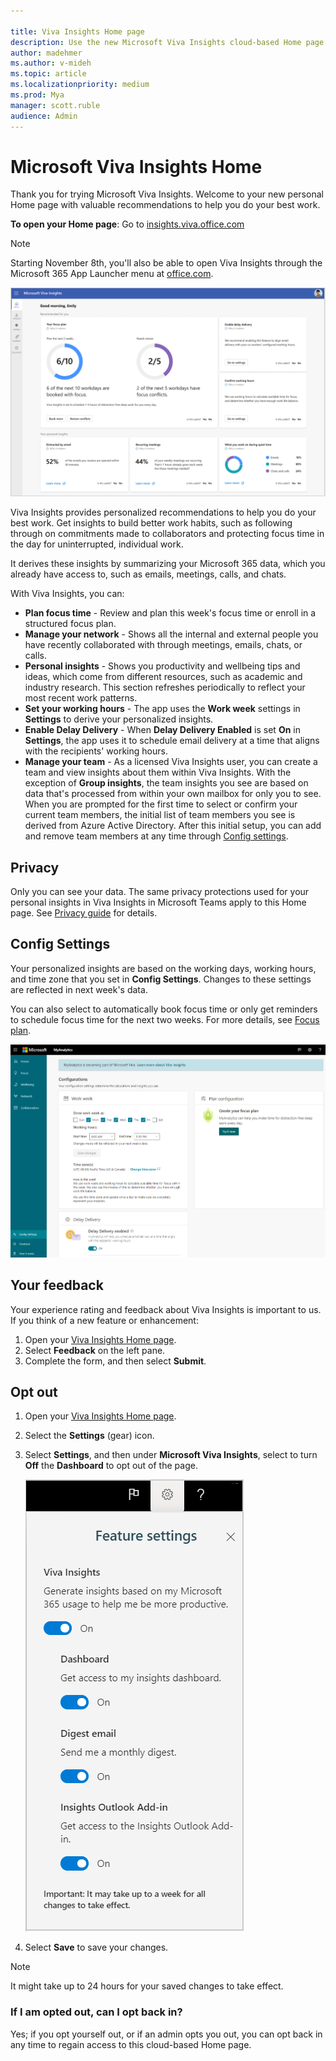 ```yaml
---

title: Viva Insights Home page
description: Use the new Microsoft Viva Insights cloud-based Home page
author: madehmer
ms.author: v-mideh
ms.topic: article
ms.localizationpriority: medium 
ms.prod: Mya
manager: scott.ruble
audience: Admin
---
```


# Microsoft Viva Insights Home

Thank you for trying Microsoft Viva Insights. Welcome to your new personal Home page with valuable recommendations to help you do your best work.

**To open your Home page**: Go to [insights.viva.office.com](https://insights.viva.office.com)

>[!NOTE]
>Starting November 8th, you'll also be able to open Viva Insights through the Microsoft 365 App Launcher menu at [office.com](https://www.office.com).

![Viva Insights web app home page](../../Images/mya/use/home-web.png)

Viva Insights provides personalized recommendations to help you do your best work. Get insights to build better work habits, such as following through on commitments made to collaborators and protecting focus time in the day for uninterrupted, individual work.

It derives these insights by summarizing your Microsoft 365 data, which you already have access to, such as emails, meetings, calls, and chats.

With Viva Insights, you can:

* **Plan focus time** - Review and plan this week's focus time or enroll in a structured focus plan.
* **Manage your network** - Shows all the internal and external people you have recently collaborated with through meetings, emails, chats, or calls.
* **Personal insights** - Shows you productivity and wellbeing tips and ideas, which come from different resources, such as academic and industry research. This section refreshes periodically to reflect your most recent work patterns.
* **Set your working hours** - The app uses the **Work week** settings in **Settings** to derive your personalized insights.
* **Enable Delay Delivery** - When **Delay Delivery Enabled** is set **On** in **Settings**, the app uses it to schedule email delivery at a time that aligns with the recipients' working hours.  
* **Manage your team** - As a licensed Viva Insights user, you can create a team and view insights about them within Viva Insights. With the exception of **Group insights**, the team insights you see are based on data that's processed from within your own mailbox for only you to see. When you are prompted for the first time to select or confirm your current team members, the initial list of team members you see is derived from Azure Active Directory. After this initial setup, you can add and remove team members at any time through [Config settings](#config-settings).

## Privacy

Only you can see your data. The same privacy protections used for your personal insights in Viva Insights in Microsoft Teams apply to this Home page. See [Privacy guide](/insights/viva-teams-app-privacy) for details.

## Config Settings

Your personalized insights are based on the working days, working hours, and time zone that you set in **Config Settings**. Changes to these settings are reflected in next week's data.

You can also select to automatically book focus time or only get reminders to schedule focus time for the next two weeks. For more details, see [Focus plan](/myanalytics/use/focus-plan).

![Config Settings.](../../Images/mya/use/config-settings.png)

## Your feedback

Your experience rating and feedback about Viva Insights is important to us. If you think of a new feature or enhancement:

1. Open your [Viva Insights Home page](https://insights.viva.office.com).
2. Select **Feedback** on the left pane.
3. Complete the form, and then select **Submit**.

## Opt out

1. Open your [Viva Insights Home page](https://insights.viva.office.com).
2. Select the **Settings** (gear) icon.
3. Select **Settings**, and then under **Microsoft Viva Insights**, select to turn **Off** the **Dashboard** to opt out of the page.

    ![Feature Settings.](../../Images/mya/use/v-home-settings.png)

4. Select **Save** to save your changes.

>[!NOTE]
>It might take up to 24 hours for your saved changes to take effect.

### If I am opted out, can I opt back in?

Yes; if you opt yourself out, or if an admin opts you out, you can opt back in any time to regain access to this cloud-based Home page.
